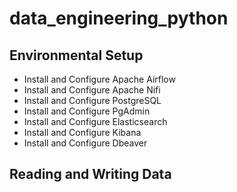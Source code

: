 # data_engineering_python 

## Environmental Setup


+ Install and Configure Apache Airflow 
+ Install and Configure Apache Nifi 
+ Install and Configure PostgreSQL 
+ Install and Configure PgAdmin 
+ Install and Configure Elasticsearch 
+ Install and Configure Kibana
+ Install and Configure Dbeaver

## Reading and Writing Data


